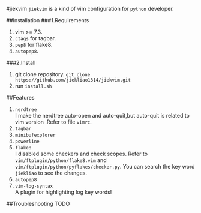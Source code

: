 #jiekvim
`jiekvim` is a kind of vim configuration for `python` developer.

##Installation
###1.Requirements
1. vim >= 7.3.
2. `ctags` for tagbar.
3. `pep8` for flake8.
4. `autopep8`.

###2.Install
1. git clone repository. `git clone https://github.com/jiekliao1314/jiekvim.git`
2. run `install.sh`

##Features
1. `nerdtree`  
  I make the nerdtree auto-open and auto-quit,but auto-quit is related to vim version .Refer to file `vimrc`.
2. `tagbar`
3. `minibufexplorer`
4. `powerline`
4. `flake8`  
    I disabled some checkers and check scopes. Refer to `vim/ftplugin/python/flake8.vim` and `vim/ftplugin/python/pyflakes/checker.py`. You can search the key word `jiekliao` to see the changes.
5. `autopep8`
6. `vim-log-syntax`  
    A plugin for highlighting log key words!

##Troubleshooting
TODO

